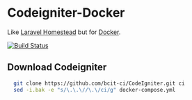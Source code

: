 # Codeigniter-Docker

Like [Laravel Homestead](https://laravel.com/docs/master/homestead) but for [Docker](https://www.docker.com/).

[![Build Status](https://travis-ci.org/appleboy/codeigniter-docker.svg?branch=master)](https://travis-ci.org/appleboy/codeigniter-docker)

## Download Codeigniter
```sh
  git clone https://github.com/bcit-ci/CodeIgniter.git ci
  sed -i.bak -e "s/\.\.\//\.\/ci/g" docker-compose.yml
```
